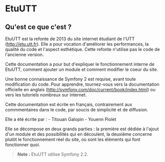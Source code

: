 EtuUTT
======

Qu'est ce que c'est ?
---------------------

EtuUTT est la refonte de 2013 du site internet étudiant de l'UTT
(http://etu.utt.fr). Elle a pour vocation d'améliorer les performances,
la qualité du code et l'aspect esthétique. Cette refonte n'utilise pas
le code de l'ancienne version.

Cette documentation a pour but d'expliquer le fonctionnement interne
de EtuUTT, comment ajouter un module et comment modifier le coeur du site.

Une bonne connaissance de Symfony 2 est requise, avant toute modification du
code. Pour apprendre, tournez-vous vers la documentation officielle en
anglais (http://symfony.com/doc/current/book/index.html) ou vers les tutoriels
nombreux sur internet.

Cette documentation est écrite en français, contrairement aux commmentaires
dans le code, par soucis de simplicité et de diffusion.

Elle a été écrite par :
      - Titouan Galopin
      - Youenn Piolet

Elle se décompose en deux grands parties : la première est dédiée à l'ajout
d'un module et des possibilités qui en découlent, la deuxième concerne plutôt
le fonctionnement réel du site, où sont les éléments qui font fonctionner quoi.

> **Note :** EtuUTT utilise Symfony 2.2.
